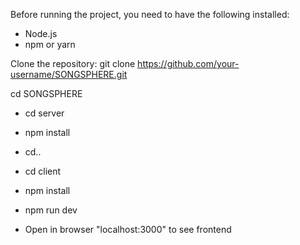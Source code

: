 Before running the project, you need to have the following installed:

- Node.js
- npm or yarn

Clone the repository:
git clone https://github.com/your-username/SONGSPHERE.git

cd SONGSPHERE

- cd server
- npm install

- cd..
- cd client
- npm install
- npm run dev
- Open in browser "localhost:3000" to see frontend




